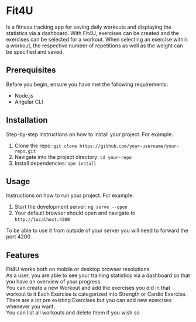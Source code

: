 # Fit4U

Is a fitness tracking app for saving daily workouts and displaying the statistics via a dashboard.
With Fit4U, exercises can be created and the exercises can be selected for a workout. When selecting an exercise within a workout, the respective number of repetitions as well as the weight can be specified and saved.

## Prerequisites

Before you begin, ensure you have met the following requirements:
- Node.js
- Angular CLI

## Installation

Step-by-step instructions on how to install your project. For example:

1. Clone the repo: `git clone https://github.com/your-username/your-repo.git`
2. Navigate into the project directory: `cd your-repo`
3. Install dependencies: `npm install`

## Usage

Instructions on how to run your project. For example:

1. Start the development server: `ng serve --open`
2. Your default browser should open and navigate to `http://localhost:4200`

To be able to use it from outside of your server you will need to forward the port 4200

## Features

Fit4U works both on mobile or desktop browser resolutions. \
As a user, you are able to see your training statistics via a dashboard so that you have an overview of your progress. \
You can create a new Workout and add the exercises you did in that workout to it
Each Exercise is categorized into Strength or Cardio Exercise. \
There are a lot pre existing Exercises but you can add new exercises whenever you want. \
You can list all workouts and delete them if you wish so



